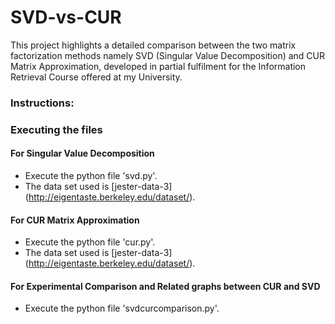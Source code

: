 # SVD-vs-CUR

This project highlights a detailed comparison between the two matrix factorization methods namely SVD (Singular Value Decomposition) and CUR Matrix Approximation, developed in partial fulfilment for the Information Retrieval Course offered at my University.

### Instructions:

### Executing the files

#### For Singular Value Decomposition
* Execute the python file 'svd.py'.
* The data set used is [jester-data-3] (http://eigentaste.berkeley.edu/dataset/).

#### For CUR Matrix Approximation
* Execute the python file 'cur.py'.
* The data set used is [jester-data-3] (http://eigentaste.berkeley.edu/dataset/).

#### For Experimental Comparison and Related graphs between CUR and SVD
* Execute the python file 'svdcurcomparison.py'.
